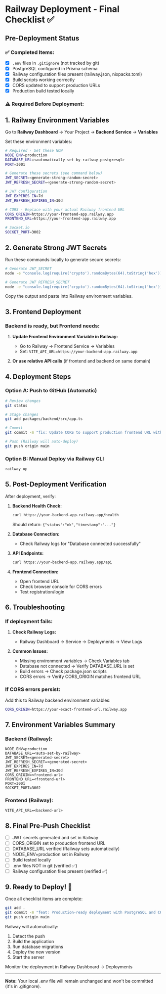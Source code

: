 # Railway Deployment - Final Checklist ✅

## Pre-Deployment Status

### ✅ Completed Items:
- [x] `.env` files in `.gitignore` (not tracked by git)
- [x] PostgreSQL configured in Prisma schema
- [x] Railway configuration files present (railway.json, nixpacks.toml)
- [x] Build scripts working correctly
- [x] CORS updated to support production URLs
- [x] Production build tested locally

### ⚠️ Required Before Deployment:

## 1. Railway Environment Variables

Go to **Railway Dashboard** → Your Project → **Backend Service** → **Variables**

Set these environment variables:

```bash
# Required - Set these NOW
NODE_ENV=production
DATABASE_URL=<automatically-set-by-railway-postgresql>
PORT=3001

# Generate these secrets (see command below)
JWT_SECRET=<generate-strong-random-secret>
JWT_REFRESH_SECRET=<generate-strong-random-secret>

# JWT Configuration
JWT_EXPIRES_IN=7d
JWT_REFRESH_EXPIRES_IN=30d

# CORS - Replace with your actual Railway frontend URL
CORS_ORIGIN=https://your-frontend-app.railway.app
FRONTEND_URL=https://your-frontend-app.railway.app

# Socket.io
SOCKET_PORT=3002
```

## 2. Generate Strong JWT Secrets

Run these commands locally to generate secure secrets:

```bash
# Generate JWT_SECRET
node -e "console.log(require('crypto').randomBytes(64).toString('hex'))"

# Generate JWT_REFRESH_SECRET  
node -e "console.log(require('crypto').randomBytes(64).toString('hex'))"
```

Copy the output and paste into Railway environment variables.

## 3. Frontend Deployment

### Backend is ready, but Frontend needs:

1. **Update Frontend Environment Variable in Railway:**
   - Go to Railway → Frontend Service → Variables
   - Set: `VITE_API_URL=https://your-backend-app.railway.app`

2. **Or use relative API calls** (if frontend and backend on same domain)

## 4. Deployment Steps

### Option A: Push to GitHub (Automatic)
```bash
# Review changes
git status

# Stage changes
git add packages/backend/src/app.ts

# Commit
git commit -m "fix: Update CORS to support production frontend URL with environment variables"

# Push (Railway will auto-deploy)
git push origin main
```

### Option B: Manual Deploy via Railway CLI
```bash
railway up
```

## 5. Post-Deployment Verification

After deployment, verify:

1. **Backend Health Check:**
   ```bash
   curl https://your-backend-app.railway.app/health
   ```
   Should return: `{"status":"ok","timestamp":"..."}`

2. **Database Connection:**
   - Check Railway logs for "Database connected successfully"

3. **API Endpoints:**
   ```bash
   curl https://your-backend-app.railway.app/api
   ```

4. **Frontend Connection:**
   - Open frontend URL
   - Check browser console for CORS errors
   - Test registration/login

## 6. Troubleshooting

### If deployment fails:

1. **Check Railway Logs:**
   - Railway Dashboard → Service → Deployments → View Logs

2. **Common Issues:**
   - Missing environment variables → Check Variables tab
   - Database not connected → Verify DATABASE_URL is set
   - Build errors → Check package.json scripts
   - CORS errors → Verify CORS_ORIGIN matches frontend URL

### If CORS errors persist:

Add this to Railway backend environment variables:
```bash
CORS_ORIGIN=https://your-exact-frontend-url.railway.app
```

## 7. Environment Variables Summary

### Backend (Railway):
```
NODE_ENV=production
DATABASE_URL=<auto-set-by-railway>
JWT_SECRET=<generated-secret>
JWT_REFRESH_SECRET=<generated-secret>
JWT_EXPIRES_IN=7d
JWT_REFRESH_EXPIRES_IN=30d
CORS_ORIGIN=<frontend-url>
FRONTEND_URL=<frontend-url>
PORT=3001
SOCKET_PORT=3002
```

### Frontend (Railway):
```
VITE_API_URL=<backend-url>
```

## 8. Final Pre-Push Checklist

- [ ] JWT secrets generated and set in Railway
- [ ] CORS_ORIGIN set to production frontend URL
- [ ] DATABASE_URL verified (Railway sets automatically)
- [ ] NODE_ENV=production set in Railway
- [ ] Build tested locally
- [ ] .env files NOT in git (verified ✅)
- [ ] Railway configuration files present (verified ✅)

## 9. Ready to Deploy! 🚀

Once all checklist items are complete:

```bash
git add .
git commit -m "feat: Production-ready deployment with PostgreSQL and CORS configuration"
git push origin main
```

Railway will automatically:
1. Detect the push
2. Build the application
3. Run database migrations
4. Deploy the new version
5. Start the server

Monitor the deployment in Railway Dashboard → Deployments

---

**Note:** Your local .env file will remain unchanged and won't be committed (it's in .gitignore).
